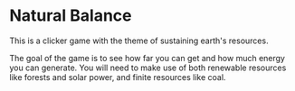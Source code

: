 # Natural Balance

This is a clicker game with the theme of sustaining earth's resources.

The goal of the game is to see how far you can get and how much energy you can generate.
You will need to make use of both renewable resources like forests and solar power,
and finite resources like coal.

